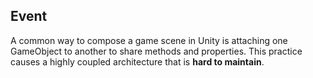 ## Event
A common way to compose a game scene in Unity is attaching one GameObject to another to share methods and properties. This practice causes a highly coupled architecture that is **hard to maintain**.



